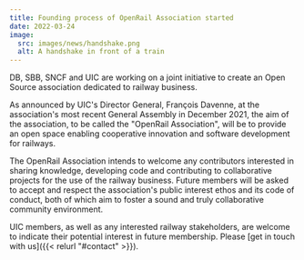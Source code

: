 ```yaml
---
title: Founding process of OpenRail Association started
date: 2022-03-24
image:
  src: images/news/handshake.png
  alt: A handshake in front of a train
---
```


DB, SBB, SNCF and UIC are working on a joint initiative to create an Open Source association dedicated to railway business.

As announced by UIC's Director General, François Davenne, at the association's most recent General Assembly in December 2021, the aim of the association, to be called the "OpenRail Association", will be to provide an open space enabling cooperative innovation and software development for railways.

The OpenRail Association intends to welcome any contributors interested in sharing knowledge, developing code and contributing to collaborative projects for the use of the railway business. Future members will be asked to accept and respect the association's public interest ethos and its code of conduct, both of which aim to foster a sound and truly collaborative community environment.

UIC members, as well as any interested railway stakeholders, are welcome to indicate their potential interest in future membership. Please [get in touch with us]({{< relurl "#contact" >}}).
